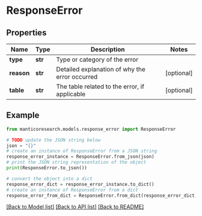 # ResponseError


## Properties

Name | Type | Description | Notes
------------ | ------------- | ------------- | -------------
**type** | **str** | Type or category of the error | 
**reason** | **str** | Detailed explanation of why the error occurred | [optional] 
**table** | **str** | The table related to the error, if applicable | [optional] 

## Example

```python
from manticoresearch.models.response_error import ResponseError

# TODO update the JSON string below
json = "{}"
# create an instance of ResponseError from a JSON string
response_error_instance = ResponseError.from_json(json)
# print the JSON string representation of the object
print(ResponseError.to_json())

# convert the object into a dict
response_error_dict = response_error_instance.to_dict()
# create an instance of ResponseError from a dict
response_error_from_dict = ResponseError.from_dict(response_error_dict)
```
[[Back to Model list]](../README.md#documentation-for-models) [[Back to API list]](../README.md#documentation-for-api-endpoints) [[Back to README]](../README.md)



